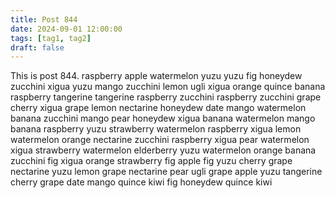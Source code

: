 ```yaml
---
title: Post 844
date: 2024-09-01 12:00:00
tags: [tag1, tag2]
draft: false
---
```

This is post 844.
raspberry
apple
watermelon
yuzu
yuzu
fig
honeydew
zucchini
xigua
yuzu
mango
zucchini
lemon
ugli
xigua
orange
quince
banana
raspberry
tangerine
tangerine
raspberry
zucchini
raspberry
zucchini
grape
cherry
xigua
grape
lemon
nectarine
honeydew
date
mango
watermelon
banana
zucchini
mango
pear
honeydew
xigua
banana
watermelon
mango
banana
raspberry
yuzu
strawberry
watermelon
raspberry
xigua
lemon
watermelon
orange
nectarine
zucchini
raspberry
xigua
pear
watermelon
xigua
strawberry
watermelon
elderberry
yuzu
watermelon
orange
banana
zucchini
fig
xigua
orange
strawberry
fig
apple
fig
yuzu
cherry
grape
nectarine
yuzu
lemon
grape
nectarine
pear
ugli
grape
apple
yuzu
tangerine
cherry
grape
date
mango
quince
kiwi
fig
honeydew
quince
kiwi
